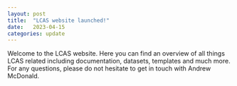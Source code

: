 ```yaml
---
layout: post
title:  "LCAS website launched!"
date:   2023-04-15
categories: update 
---
```



Welcome to the LCAS website. Here you can find an overview of all things LCAS related including documentation, datasets, templates and much more. For any questions, please do not hesitate to get in touch with Andrew McDonald.


